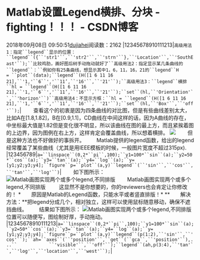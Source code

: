 # Matlab设置Legend横排、分块 - fighting！！！ - CSDN博客
2018年09月08日 09:50:51[dujiahei](https://me.csdn.net/dujiahei)阅读数：2162
|12345678910111213|`高级用法1：指定``legend``显示的位置：``legend``({``'str1'``,``'str2'``,``'strn'``},``'Location'``,``'SouthEast'``);``比较鸡肋，画好图后树手动拖动就好了``高级用法2：指定显示某几条曲线的``legend``：``例如你有25条曲线，想显示其中1，6，11，16，21的``legend``H = ``plot``(data);``legend``(H([1 6 11 16 21],``'1,'``6``','``11’,``'16'``,``'21'``);``高级用法3：``legend``横排``hl = ``legend``(H([1 6 11 16 21],``'1,'``6``','``11’,``'16'``,``'21'``);``set``(hl,``'Orientation'``,``'horizon'``)``高级用法4：不显示方框：``hl = ``legend``(H([1 6 11 16 21],``'1,'``6``','``11’,``'16'``,``'21'``);``set``(hl,``'Box'``,``'off'``);`|
　　查看这个的初衷是因为四条曲线的对比图，但是有些曲线差别太大，比如A在[1.8,1.82]，B在[0.9,1.1]，CD曲线在中间这样的话，因为A曲线的存在，中坐标最大值是1.82但是变化很不明显，所以该曲线在图的最上方，而且紧挨着图的上边界，因为图例在右上方，这样肯定会覆盖曲线，所以想着横排。
![](https://images2015.cnblogs.com/blog/387014/201604/387014-20160408103658937-806623975.png)
　　但是这种方法也不好做好的事拆开。
　　Matlab提供的legend函数，给出的legend经常覆盖了某些曲线（尤其是用IEEE模板的时候，一般图片宽度不超过315px).
|123456789|`a=``linspace``(0,2*``pi``,100);``y1=100*``sin``(a);``y2=50*``cos``(a);``y3=``tan``(a);``y4=``log``(a);``y=[y1;y2;y3;y4];``figure``p=``plot``(a,y)``legend``(``'sin'``,``'cos'``,``'tan'``,``'log'``)`|
　　如下图所示：
![Matlab画图实现两个或多个legend,不同排版](http://www.ilovematlab.cn/data/attachment/forum/month_1010/20101004_a428e57c016645fcdc92yPgqjvPLcVAe.jpg)
　　Matlab画图实现两个或多个legend,不同排版
 　　这显然不是你想要的，你的reviewers也会肯定让你修改的！
*　　原因是Matlab的Legend函数，只能水平或者竖直排版！*
**　　解决方法：**把legend分成几个，相对独立，这样可以使用鼠标随意移动，确保不遮挡曲线。
　　结果如下图所示：
![Matlab画图实现两个或多个legend,不同排版](http://www.ilovematlab.cn/data/attachment/forum/month_1010/20101004_23f595e0c55a6d57681epjZV3stge9js.jpg)
　　位置可以随便写，图绘制好厚，手动拖动。
|12345678910111213|`a=``linspace``(0,2*``pi``,100);``y1=100*``sin``(a);``y2=50*``cos``(a);``y3=``tan``(a);``y4=``log``(a);``y=[y1;y2;y3;y4];``figure``p=``plot``(a,y)``legend``(p(1:2),``'sin'``,``'cos'``);``ah=``axes``(``'position'``,``get``(``gca``,``'position'``),...``            ``'visible'``,``'off'``);``legend``(ah,p(3:4),``'tan'``,``'log'``,``'location'``,``'west'``);`|
